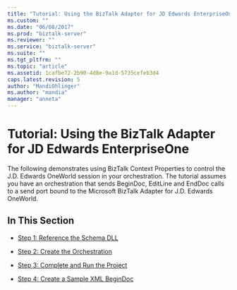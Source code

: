 ```yaml
---
title: "Tutorial: Using the BizTalk Adapter for JD Edwards EnterpriseOne | Microsoft Docs"
ms.custom: ""
ms.date: "06/08/2017"
ms.prod: "biztalk-server"
ms.reviewer: ""
ms.service: "biztalk-server"
ms.suite: ""
ms.tgt_pltfrm: ""
ms.topic: "article"
ms.assetid: 1cafbe72-2b90-4d8e-9a1d-5735cefeb3d4
caps.latest.revision: 5
author: "MandiOhlinger"
ms.author: "mandia"
manager: "anneta"
---
```

# Tutorial: Using the BizTalk Adapter for JD Edwards EnterpriseOne
The following demonstrates using BizTalk Context Properties to control the J.D.  Edwards OneWorld session in your orchestration. The tutorial assumes you have an orchestration that sends BeginDoc, EditLine and EndDoc calls to a send port bound to the Microsoft BizTalk Adapter for J.D. Edwards OneWorld.  
  
## In This Section  
  
-   [Step 1: Reference the Schema DLL](../core/step-1-reference-the-schema-dll1.md)  
  
-   [Step 2: Create the Orchestration](../core/step-2-create-the-orchestration2.md)  
  
-   [Step 3: Complete and Run the Project](../core/step-3-complete-and-run-the-project1.md)  
  
-   [Step 4: Create a Sample XML BeginDoc](../core/step-4-create-a-sample-xml-begindoc2.md)